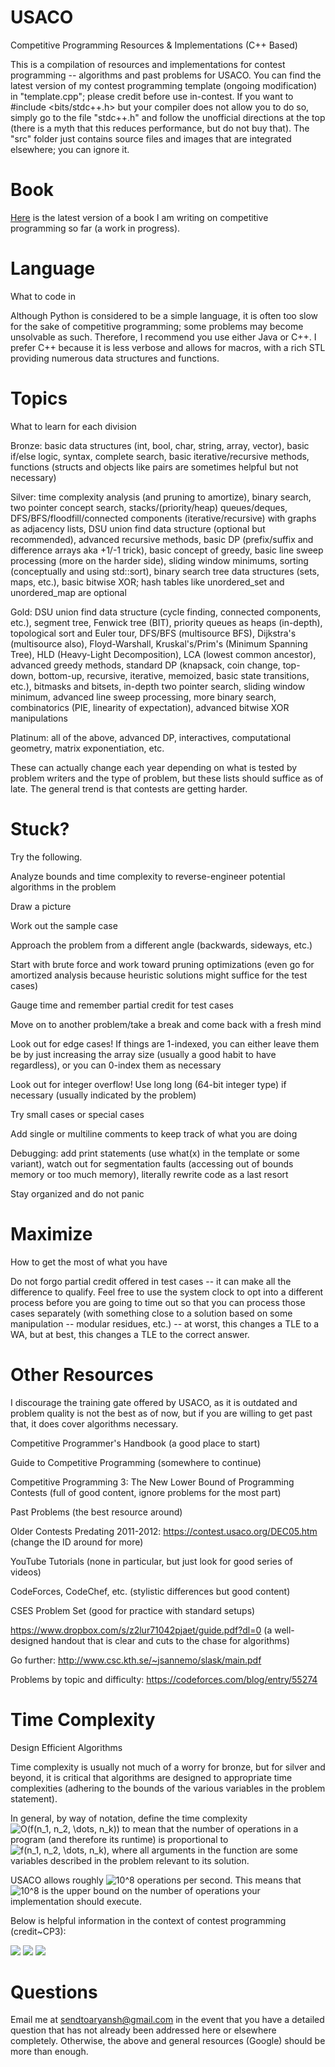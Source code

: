 # USACO
Competitive Programming Resources &amp; Implementations (C++ Based)

This is a compilation of resources and implementations for contest programming -- algorithms and past problems for USACO.
You can find the latest version of my contest programming template (ongoing modification) in "template.cpp"; please credit
before use in-contest. 
If you want to #include <bits/stdc++.h> but your compiler does not allow you to do so, simply go to the file "stdc++.h" and
follow the unofficial directions at the top (there is a myth that this reduces performance, but do not buy that). 
The "src" folder just contains source files and images that are integrated elsewhere; you can ignore it. 

# Book

[Here](https://www.overleaf.com/read/vxkkgmmrmckv) is the latest version of a book I am writing on competitive programming so far (a work in progress). 

# Language
What to code in

Although Python is considered to be a simple language, it is often too slow for the sake of competitive programming; some problems may become unsolvable as such. Therefore, I recommend you use either Java or C++. I prefer C++ because it is less verbose and allows for macros, with a rich STL providing numerous data structures and functions. 

# Topics
What to learn for each division

Bronze: basic data structures (int, bool, char, string, array, vector), basic if/else logic, syntax, complete search, basic iterative/recursive methods, functions (structs and objects like pairs are sometimes helpful but not necessary)

Silver: time complexity analysis (and pruning to amortize), binary search, two pointer concept search, stacks/(priority/heap) queues/deques, DFS/BFS/floodfill/connected components (iterative/recursive) with graphs as adjacency lists, DSU union find data structure (optional but recommended), advanced recursive methods, basic DP (prefix/suffix and difference arrays aka +1/-1 trick), basic concept of greedy, basic line sweep processing (more on the harder side), sliding window minimums, sorting (conceptually and using std::sort), binary search tree data structures (sets, maps, etc.), basic bitwise XOR; hash tables like unordered_set and unordered_map are optional

Gold: DSU union find data structure (cycle finding, connected components, etc.), segment tree, Fenwick tree (BIT), priority queues as heaps (in-depth), topological sort and Euler tour, DFS/BFS (multisource BFS), Dijkstra's (multisource also), Floyd-Warshall, Kruskal's/Prim's (Minimum Spanning Tree), HLD (Heavy-Light Decomposition), LCA (lowest common ancestor), advanced greedy methods, standard DP (knapsack, coin change, top-down, bottom-up, recursive, iterative, memoized, basic state transitions, etc.), bitmasks and bitsets, in-depth two pointer search, sliding window minimum, advanced line sweep processing, more binary search, combinatorics (PIE, linearity of expectation), advanced bitwise XOR manipulations

Platinum: all of the above, advanced DP, interactives, computational geometry, matrix exponentiation, etc. 

These can actually change each year depending on what is tested by problem writers and the type of problem, but these lists should suffice as of late. The general trend is that contests are getting harder. 

# Stuck? 
Try the following.

Analyze bounds and time complexity to reverse-engineer potential algorithms in the problem

Draw a picture

Work out the sample case

Approach the problem from a different angle (backwards, sideways, etc.)

Start with brute force and work toward pruning optimizations (even go for amortized analysis because heuristic solutions might suffice for the test cases)

Gauge time and remember partial credit for test cases

Move on to another problem/take a break and come back with a fresh mind

Look out for edge cases! If things are 1-indexed, you can either leave them be by just increasing the array size (usually a good habit to have regardless), or you can 0-index them as necessary

Look out for integer overflow! Use long long (64-bit integer type) if necessary (usually indicated by the problem)

Try small cases or special cases

Add single or multiline comments to keep track of what you are doing

Debugging: add print statements (use what(x) in the template or some variant), watch out for segmentation faults (accessing out of bounds memory or too much memory), literally rewrite code as a last resort

Stay organized and do not panic

# Maximize
How to get the most of what you have

Do not forgo partial credit offered in test cases -- it can make all the difference to qualify. Feel free to use the system clock to opt into a different process before you are going to time out so that you can process those cases separately (with something close to a solution based on some manipulation -- modular residues, etc.) -- at worst, this changes a TLE to a WA, but at best, this changes a TLE to the correct answer. 

# Other Resources
I discourage the training gate offered by USACO, as it is outdated and problem quality is not the best as of now, but if you are willing to get past that, it does cover algorithms necessary.  

Competitive Programmer's Handbook (a good place to start)

Guide to Competitive Programming (somewhere to continue)

Competitive Programming 3: The New Lower Bound of Programming Contests (full of good content, ignore problems for the most part)

Past Problems (the best resource around)

Older Contests Predating 2011-2012: https://contest.usaco.org/DEC05.htm (change the ID around for more)

YouTube Tutorials (none in particular, but just look for good series of videos)

CodeForces, CodeChef, etc. (stylistic differences but good content)

CSES Problem Set (good for practice with standard setups) 

https://www.dropbox.com/s/z2lur71042pjaet/guide.pdf?dl=0 (a well-designed handout that is clear and cuts to the chase for algorithms)

Go further: http://www.csc.kth.se/~jsannemo/slask/main.pdf

Problems by topic and difficulty: https://codeforces.com/blog/entry/55274

# Time Complexity
Design Efficient Algorithms 

Time complexity is usually not much of a worry for bronze, but for silver and beyond, it is critical that algorithms are designed to appropriate time complexities (adhering to the bounds of the various variables in the problem statement). 

In general, by way of notation, define the time complexity ![O(f(n_1, n_2, \dots, n_k))](https://render.githubusercontent.com/render/math?math=O(f(n_1%2C%20n_2%2C%20%5Cdots%2C%20n_k))) to mean that the number of operations in a program (and therefore its runtime) is proportional to ![f(n_1, n_2, \dots, n_k)](https://render.githubusercontent.com/render/math?math=f(n_1%2C%20n_2%2C%20%5Cdots%2C%20n_k)), where all arguments in the function are some variables described in the problem relevant to its solution. 

USACO allows roughly ![10^8](https://render.githubusercontent.com/render/math?math=10%5E8) operations per second. This means that ![10^8](https://render.githubusercontent.com/render/math?math=10%5E8) is the upper bound on the number of operations your implementation should execute. 

Below is helpful information in the context of contest programming (credit~CP3): 

![](https://github.com/Aryansh-S/USACO/blob/master/src/Screen%20Shot%202020-04-16%20at%204.10.43%20PM.png)
![](https://github.com/Aryansh-S/USACO/blob/master/src/Screen%20Shot%202020-04-16%20at%204.11.02%20PM.png)
![](https://github.com/Aryansh-S/USACO/blob/master/src/Screen%20Shot%202020-04-16%20at%204.11.23%20PM.png)

# Questions

Email me at sendtoaryansh@gmail.com in the event that you have a detailed question that has not already been addressed here or elsewhere completely. Otherwise, the above and general resources (Google) should be more than enough. 
